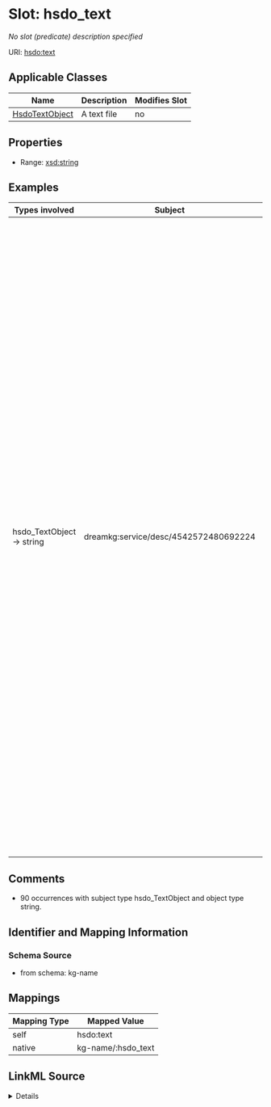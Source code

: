 

# Slot: hsdo_text


_No slot (predicate) description specified_





URI: [hsdo:text](http://schema.org/text)



<!-- no inheritance hierarchy -->





## Applicable Classes

| Name | Description | Modifies Slot |
| --- | --- | --- |
| [HsdoTextObject](../classes/HsdoTextObject.md) | A text file |  no  |







## Properties

* Range: [xsd:string](xsd:string)






## Examples

| Types involved | Subject | Predicate | Object |
| --- | --- | --- | --- |
| hsdo_TextObject → string | dreamkg:service/desc/4542572480692224 | hsdo:text | Child Guidance Resource Centers offers a supportive and effective program specifically for teenagers struggling with addiction. The Drug and Alcohol Service (D and A) is an extensive, family-based program that focuses on education, treatment and recovery from substance abuse. We supportively confront and coach our clients through the personal, academic, social and family problems created by and participating in the use of drugs and alcohol.Our treatment includes- Individual therapy- Family therapy- Group therapy- Relapse prevention techniques - After-care planningChild Guidance Resource Centers accepts Medicaid for their services. |


## Comments

* 90 occurrences with subject type hsdo_TextObject and object type string.

## Identifier and Mapping Information







### Schema Source


* from schema: kg-name




## Mappings

| Mapping Type | Mapped Value |
| ---  | ---  |
| self | hsdo:text |
| native | kg-name/:hsdo_text |




## LinkML Source

<details>
```yaml
name: hsdo_text
description: No slot (predicate) description specified
comments:
- 90 occurrences with subject type hsdo_TextObject and object type string.
examples:
- description: hsdo_TextObject → string
  object:
    example_object: Child Guidance Resource Centers offers a supportive and effective
      program specifically for teenagers struggling with addiction. The Drug and Alcohol
      Service (D and A) is an extensive, family-based program that focuses on education,
      treatment and recovery from substance abuse. We supportively confront and coach
      our clients through the personal, academic, social and family problems created
      by and participating in the use of drugs and alcohol.Our treatment includes-
      Individual therapy- Family therapy- Group therapy- Relapse prevention techniques
      - After-care planningChild Guidance Resource Centers accepts Medicaid for their
      services.
    example_object_type: string
    example_predicate: hsdo:text
    example_subject: dreamkg:service/desc/4542572480692224
    example_subject_type: hsdo_TextObject
from_schema: kg-name
rank: 1000
slot_uri: hsdo:text
alias: hsdo_text
domain_of:
- hsdo_TextObject
range: string

```
</details>